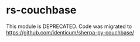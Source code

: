 # rs-couchbase

This module is DEPRECATED. Code was migrated to https://github.com/identicum/sherpa-py-couchbase/
